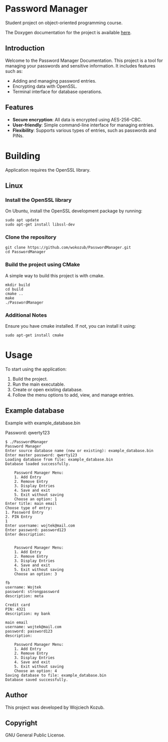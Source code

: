 # Password Manager

Student project on object-oriented programming course.

The Doxygen documentation for the project is available
[here](https://wokozub.github.io/PasswordManager/).

## Introduction

Welcome to the Password Manager Documentation. This project is a tool for managing your passwords and sensitive information. It includes features such as:
- Adding and managing password entries.
- Encrypting data with OpenSSL.
- Terminal interface for database operations.

## Features
- **Secure encryption**: All data is encrypted using AES-256-CBC.
- **User-friendly**: Simple command-line interface for managing entries.
- **Flexibility**: Supports various types of entries, such as passwords and PINs.

# Building

Application requires the OpenSSL library.

## Linux

### Install the OpenSSL library
On Ubuntu, install the OpenSSL development package by running:

    sudo apt update
    sudo apt-get install libssl-dev

### Clone the repository

    git clone https://github.com/wokozub/PasswordManager.git
    cd PasswordManager

### Build the project using CMake

A simple way to build this project is with cmake.

    mkdir build
    cd build
    cmake ..
    make
    ./PasswordManager

### Additional Notes

Ensure you have cmake installed. If not, you can install it using:

    sudo apt-get install cmake

# Usage
To start using the application:
1. Build the project.
2. Run the main executable.
3. Create or open existing database.
4. Follow the menu options to add, view, and manage entries.

## Example database
Example with example_database.bin

Password: qwerty123

    $ ./PasswordManager 
    Password Manager
    Enter source database name (new or existing): example_database.bin
    Enter master password: qwerty123
    Loading database from file: example_database.bin
    Database loaded successfully.

        Password Manager Menu:
        1. Add Entry
        2. Remove Entry
        3. Display Entries
        4. Save and exit
        5. Exit without saving
        Choose an option: 1
    Enter title: main email       
    Choose type of entry:
    1. Password Entry
    2. PIN Entry
    1
    Enter username: wojtek@mail.com
    Enter password: password123
    Enter description: 


        Password Manager Menu:
        1. Add Entry
        2. Remove Entry
        3. Display Entries
        4. Save and exit
        5. Exit without saving
        Choose an option: 3

    fb
    username: Wojtek
    password: strongpassword
    description: meta

    Credit card
    PIN: 4321
    description: my bank

    main email
    username: wojtek@mail.com
    password: password123
    description: 

        Password Manager Menu:
        1. Add Entry
        2. Remove Entry
        3. Display Entries
        4. Save and exit
        5. Exit without saving
        Choose an option: 4
    Saving database to file: example_database.bin
    Database saved successfully.

## Author
This project was developed by Wojciech Kozub.

## Copyright
GNU General Public License.